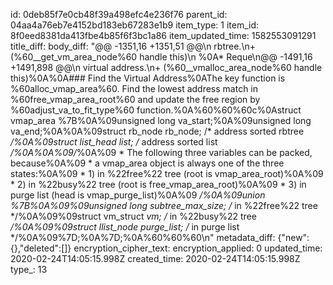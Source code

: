 id: 0deb85f7e0cb48f39a498efc4e236f76
parent_id: 04aa4a76eb7e4152bd183eb67283e1b9
item_type: 1
item_id: 8f0eed8381da413fbe4b85f6f3bc1a86
item_updated_time: 1582553091291
title_diff: 
body_diff: "@@ -1351,16 +1351,51 @@\n  rbtree.\n+ (%60__get_vm_area_node%60 handle this)\n %0A* Reque\n@@ -1491,16 +1491,898 @@\n virtual address.\n+ (%60__vmalloc_area_node%60 handle this)%0A%0A### Find the Virtual Address%0AThe key function is %60alloc_vmap_area%60. Find the lowest address match in %60free_vmap_area_root%60 and update the free region by %60adjust_va_to_fit_type%60 function.%0A%60%60%60c%0Astruct vmap_area %7B%0A%09unsigned long va_start;%0A%09unsigned long va_end;%0A%0A%09struct rb_node rb_node;         /* address sorted rbtree */%0A%09struct list_head list;          /* address sorted list */%0A%0A%09/*%0A%09 * The following three variables can be packed, because%0A%09 * a vmap_area object is always one of the three states:%0A%09 *    1) in %22free%22 tree (root is vmap_area_root)%0A%09 *    2) in %22busy%22 tree (root is free_vmap_area_root)%0A%09 *    3) in purge list  (head is vmap_purge_list)%0A%09 */%0A%09union %7B%0A%09%09unsigned long subtree_max_size; /* in %22free%22 tree */%0A%09%09struct vm_struct *vm;           /* in %22busy%22 tree */%0A%09%09struct llist_node purge_list;   /* in purge list */%0A%09%7D;%0A%7D;%0A%60%60%60\n"
metadata_diff: {"new":{},"deleted":[]}
encryption_cipher_text: 
encryption_applied: 0
updated_time: 2020-02-24T14:05:15.998Z
created_time: 2020-02-24T14:05:15.998Z
type_: 13